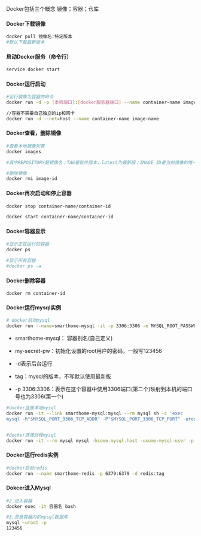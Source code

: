 Docker包括三个概念 镜像；容器；仓库

#### Docker下载镜像

```bash
docker pull 镜像名:特定版本
#默认下载最新版本
```

#### **启动Docker服务（命令行）**

```bash
service docker start
```

#### Docker运行启动

```bash
#运行镜像为容器的命令
docker run -d -p [本机端口]:[docker服务器端口] --name container-name image-name

//容器不需要自己独立的ip和网卡
docker run -d --net=host --name container-name image-name
```

#### Docker查看，删除镜像

```bash
#查看本地镜像列表
docker images

#其中REPOSITORY是镜像名；TAG是软件版本，latest为最新版；IMAGE ID是当前镜像的唯一标识；CREATED是当前镜像创建时间；VIRTUAL SIZE是当前镜像的大小。

#删除镜像
docker rmi image-id
```

#### Docker再次启动和停止容器

```bash
docker stop container-name/container-id 

docker start container-name/container-id
```

#### Docker容器显示

```bash
#显示正在运行的容器
docker ps

#显示所有容器
#docker ps -a
```

#### Docker删除容器

```
docker rm container-id
```

#### Docker运行mysql实例

```bash
# docker启动mysql
docker run --name=smarthome-mysql -it -p 3306:3306 -e MYSQL_ROOT_PASSWORD=my-secret-pw -d mysql:tag
```

* smarthome-mysql： 容器别名\(自己定义\)

* my-secret-pw：初始化设置的root用户的密码，一般写123456

* -d表示后台运行

* tag：mysql的版本，不写默认使用最新版

* -p 3306:3306：表示在这个容器中使用3306端口\(第二个\)映射到本机的端口号也为3306\(第一个\)

```bash
#docker连接本地mysql
docker run -it --link smarthome-mysql:mysql --rm mysql sh -c 'exec 
mysql -h"$MYSQL_PORT_3306_TCP_ADDR" -P"$MYSQL_PORT_3306_TCP_PORT" -uroot -p"$MYSQL_ENV_123456"'


#docker连接远程mysql
docker run -it --rm mysql mysql -hsome.mysql.host -usome-mysql-user -p
```

#### Docker运行redis实例

```bash
#docker启动redis
docker run --name smarthome-redis -p 6379:6379 -d redis:tag
```

#### Dokcer进入Mysql

```bash
#2.进入容器
docker exec -it 容器名 bash

#3.登录容器内的mysql数据库
mysql -uroot -p
123456
```



